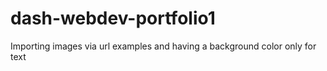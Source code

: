 # dash-webdev-portfolio1
<p> Importing images via url examples and having a background color only for text </p>
